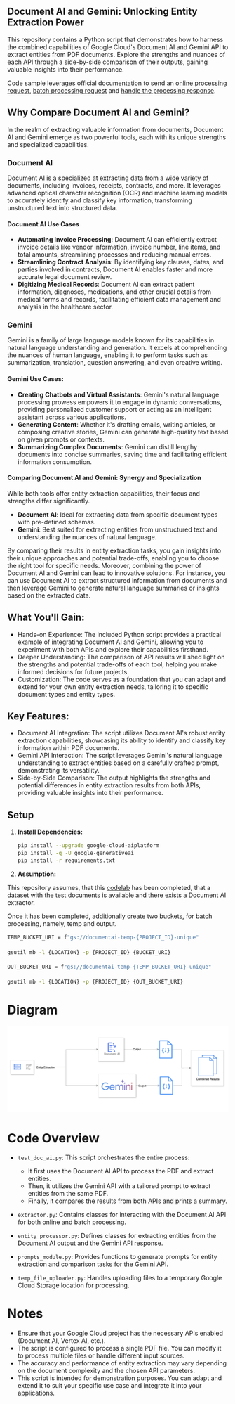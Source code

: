 ## Document AI and Gemini: Unlocking Entity Extraction Power
This repository contains a Python script that demonstrates how to harness the combined capabilities of Google Cloud's Document AI and Gemini API to extract entities from PDF documents. Explore the strengths and nuances of each API through a side-by-side comparison of their outputs, gaining valuable insights into their performance.

Code sample leverages official documentation to send an [online processing request](https://cloud.google.com/document-ai/docs/samples/documentai-process-document), [batch processing request](https://cloud.google.com/document-ai/docs/samples/documentai-batch-process-document#documentai_batch_process_document-python) and [handle the  processing response](https://cloud.google.com/document-ai/docs/handle-response).

## Why Compare Document AI and Gemini?

In the realm of extracting valuable information from documents, Document AI and Gemini emerge as two powerful tools, each with its unique strengths and specialized capabilities.
### Document AI
Document AI is a specialized at extracting data from a wide variety of documents, including invoices, receipts, contracts, and more. It leverages advanced optical character recognition (OCR) and machine learning models to accurately identify and classify key information, transforming unstructured text into structured data.

#### Document AI Use Cases
* **Automating Invoice Processing**: Document AI can efficiently extract invoice details like vendor information, invoice number, line items, and total amounts, streamlining processes and reducing manual errors.
* **Streamlining Contract Analysis**: By identifying key clauses, dates, and parties involved in contracts, Document AI enables faster and more accurate legal document review.
* **Digitizing Medical Records**: Document AI can extract patient information, diagnoses, medications, and other crucial details from medical forms and records, facilitating efficient data management and analysis in the healthcare sector.

### Gemini
Gemini is a family of large language models known for its capabilities in natural language understanding and generation. It excels at comprehending the nuances of human language, enabling it to perform tasks such as summarization, translation, question answering, and even creative writing.

#### Gemini Use Cases:
* **Creating Chatbots and Virtual Assistants**: Gemini's natural language processing prowess empowers it to engage in dynamic conversations, providing personalized customer support or acting as an intelligent assistant across various applications.
* **Generating Content**: Whether it's drafting emails, writing articles, or composing creative stories, Gemini can generate high-quality text based on given prompts or contexts.
* **Summarizing Complex Documents**: Gemini can distill lengthy documents into concise summaries, saving time and facilitating efficient information consumption.

#### Comparing Document AI and Gemini: Synergy and Specialization
While both tools offer entity extraction capabilities, their focus and strengths differ significantly.
* **Document AI**: Ideal for extracting data from specific document types with pre-defined schemas.
* **Gemini**: Best suited for extracting entities from unstructured text and understanding the nuances of natural language.

By comparing their results in entity extraction tasks, you gain insights into their unique approaches and potential trade-offs, enabling you to choose the right tool for specific needs.
Moreover, combining the power of Document AI and Gemini can lead to innovative solutions. For instance, you can use Document AI to extract structured information from documents and then leverage Gemini to generate natural language summaries or insights based on the extracted data.

## What You'll Gain:
* Hands-on Experience: The included Python script provides a practical example of integrating Document AI and Gemini, allowing you to experiment with both APIs and explore their capabilities firsthand.
* Deeper Understanding: The comparison of API results will shed light on the strengths and potential trade-offs of each tool, helping you make informed decisions for future projects.
* Customization: The code serves as a foundation that you can adapt and extend for your own entity extraction needs, tailoring it to specific document types and entity types.

## Key Features:
* Document AI Integration: The script utilizes Document AI's robust entity extraction capabilities, showcasing its ability to identify and classify key information within PDF documents.
* Gemini API Interaction: The script leverages Gemini's natural language understanding to extract entities based on a carefully crafted prompt, demonstrating its versatility.
* Side-by-Side Comparison: The output highlights the strengths and potential differences in entity extraction results from both APIs, providing valuable insights into their performance.



## Setup

1. **Install Dependencies:**
   ```bash
   pip install --upgrade google-cloud-aiplatform
   pip install -q -U google-generativeai
   pip install -r requirements.txt

2. **Assumption:**


This repository assumes, that this [codelab](https://www.cloudskillsboost.google/focuses/67855?parent=catalog) has been completed, that a dataset with the test documents is available and there exists a Document AI extractor.

Once it has been completed, additionally create two buckets, for batch processing, namely, temp and output.

```bash
TEMP_BUCKET_URI = f"gs://documentai-temp-{PROJECT_ID}-unique"

gsutil mb -l {LOCATION} -p {PROJECT_ID} {BUCKET_URI}

OUT_BUCKET_URI = f"gs://documentai-temp-{TEMP_BUCKET_URI}-unique"

gsutil mb -l {LOCATION} -p {PROJECT_ID} {OUT_BUCKET_URI}
```

# Diagram
![alt text](diagram.png)

# Code Overview
- `test_doc_ai.py`: This script orchestrates the entire process:

  - It first uses the Document AI API to process the PDF and extract entities.
  - Then, it utilizes the Gemini API with a tailored prompt to extract entities from the same PDF.
  - Finally, it compares the results from both APIs and prints a summary.
- `extractor.py`: Contains classes for interacting with the Document AI API for both online and batch processing.

- `entity_processor.py`: Defines classes for extracting entities from the Document AI output and the Gemini API response.

- `prompts_module.py`: Provides functions to generate prompts for entity extraction and comparison tasks for the Gemini API.

- `temp_file_uploader.py`: Handles uploading files to a temporary Google Cloud Storage location for processing.

# Notes
- Ensure that your Google Cloud project has the necessary APIs enabled (Document AI, Vertex AI, etc.).
- The script is configured to process a single PDF file. You can modify it to process multiple files or handle different input sources.
- The accuracy and performance of entity extraction may vary depending on the document complexity and the chosen API parameters.
- This script is intended for demonstration purposes. You can adapt and extend it to suit your specific use case and integrate it into your applications.
